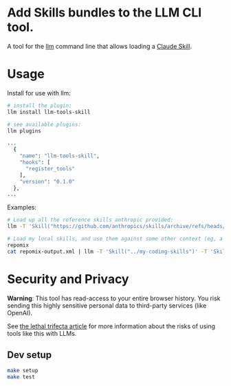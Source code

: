 # Add Skills bundles to the LLM CLI tool.

A tool for the [llm](https://llm.datasette.io/) command line that allows loading a [Claude Skill](https://www.anthropic.com/engineering/equipping-agents-for-the-real-world-with-agent-skills).

# Usage

Install for use with llm:

```sh
# install the plugin:
llm install llm-tools-skill

# see available plugins:
llm plugins

...
  {
    "name": "llm-tools-skill",
    "hooks": [
      "register_tools"
    ],
    "version": "0.1.0"
  },
...
```

Examples:

```sh
# Load up all the reference skills anthropic provided:
llm -T 'Skill("https://github.com/anthropics/skills/archive/refs/heads/main.zip")' "Use the documents skill to show me how to convert a PDF to text in python."

# Load my local skills, and use them against some other context (eg, a local repo):
repomix
cat repomix-output.xml | llm -T 'Skill("../my-coding-skills")' -T 'Skill("~/Documents/other-testing-skill.zip")'  "Check this codebase against my own best practice skills"
```


# Security and Privacy

**Warning**: This tool has read-access to your entire browser history. You risk sending
this highly sensitive personal data to third-party services (like OpenAI).

See [the lethal trifecta article](https://simonw.substack.com/p/the-lethal-trifecta-for-ai-agents) for more information about the risks of using tools like this with LLMs.


## Dev setup

```bash
make setup
make test
```

